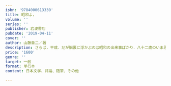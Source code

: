 ```yaml
---
isbn: '9784000613330'
title: 昭和よ，
volume: ''
series: ''
publisher: 岩波書店
pubdate: '2019-04-11'
cover: ''
author: 山藤章二／著
description: さらば，平成．だが脳裏に浮かぶのは昭和の出来事ばかり．八十二歳のいま思うことを自由奔放に綴る．
price: '1600'
genre: ''
target: 一般
format: 単行本
content: 日本文学、評論、随筆、その他

---
```

